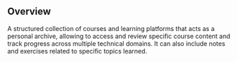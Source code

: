 ## Overview

A structured collection of courses and learning platforms that acts as a personal archive, allowing to access and review specific course content and track progress across multiple technical domains. It can also include notes and exercises related to specific topics learned.
